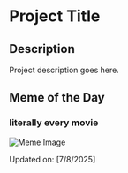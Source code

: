 # Project Title

## Description

Project description goes here.

## Meme of the Day

### literally every movie
![Meme Image](https://i.redd.it/pw4bhx4blfbf1.png)

Updated on: [7/8/2025]